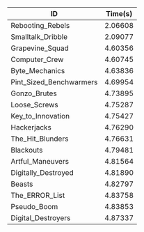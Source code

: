 |ID|Time(s)|
|-|-|
|Rebooting_Rebels|2.06608|
|Smalltalk_Dribble|2.09077|
|Grapevine_Squad|4.60356|
|Computer_Crew|4.60745|
|Byte_Mechanics|4.63836|
|Pint_Sized_Benchwarmers|4.69954|
|Gonzo_Brutes|4.73895|
|Loose_Screws|4.75287|
|Key_to_Innovation|4.75427|
|Hackerjacks|4.76290|
|The_Hit_Blunders|4.76631|
|Blackouts|4.79481|
|Artful_Maneuvers|4.81564|
|Digitally_Destroyed|4.81890|
|Beasts|4.82797|
|The_ERROR_List|4.83758|
|Pseudo_Boom|4.83853|
|Digital_Destroyers|4.87337|
